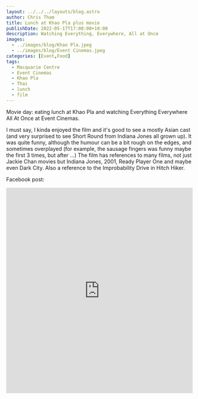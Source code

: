 ```yaml
---
layout: ../../../layouts/blog.astro
author: Chris Tham
title: Lunch at Khao Pla plus movie
publishDate: 2022-05-17T17:00:00+10:00
description: Watching Everything, Everywhere, All at Once
images: 
  - ../images/blog/Khao Pla.jpeg
  - ../images/blog/Event Cinemas.jpeg
categories: [Event,Food]
tags:
  - Macquarie Centre
  - Event Cinemas
  - Khao Pla
  - Thai
  - lunch
  - film
---
```


Movie day: eating lunch at Khao Pla and watching Everything Everywhere All At Once at Event Cinemas.

I must say, I kinda enjoyed the film and it's good to see a mostly Asian cast (and very surprised to see Short Round from Indiana Jones all grown up). It was quite funny, although the humour can be a bit rough on the edges, and sometimes overplayed (for example, the sausage fingers was funny maybe the first 3 times, but after ...) The film has references to many films, not just Jackie Chan movies but Indiana Jones, 2001, Ready Player One and maybe even Dark City. Also a reference to the Improbability Drive in Hitch Hiker.

Facebook post:

<iframe src="https://www.facebook.com/plugins/post.php?href=https%3A%2F%2Fwww.facebook.com%2Fchris1.tham%2Fposts%2Fpfbid02u4NFbeN3ttTYkGpguy5o9MLCpzYkJShrSrvHStYzumyVRA3YQkjcLiQnEUjZj9x3l&show_text=true&width=500" width="500" height="551" style="border:none;overflow:hidden" scrolling="no" frameborder="0" allowfullscreen="true" allow="autoplay; clipboard-write; encrypted-media; picture-in-picture; web-share"></iframe>
